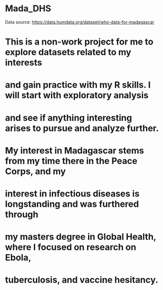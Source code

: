 # Mada_DHS

Data source: https://data.humdata.org/dataset/who-data-for-madagascar

# This is a non-work project for me to explore datasets related to my interests
# and gain practice with my R skills. I will start with exploratory analysis
# and see if anything interesting arises to pursue and analyze further.

# My interest in Madagascar stems from my time there in the Peace Corps, and my
# interest in infectious diseases is longstanding and was furthered through
# my masters degree in Global Health, where I focused on research on Ebola,
# tuberculosis, and vaccine hesitancy.
